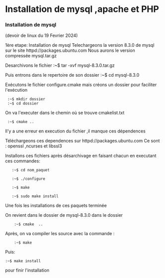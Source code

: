 # Installation de mysql ,apache et PHP

### Installation de mysql

(devoir de linux du 19 Fevrier 2024)

1ère etape: Installation de mysql
Telechargeons la version 8.3.0 de mysql sur le site httpd://packages.ubuntu.com
Nous aurons le version compressée mysql.tar.gz

Desarchivons le fichier
   :~$ tar -xvf mysql-8.3.0.tar.gz

Puis entrons dans le repertoire de son dossier
    :~$ cd mysql-8.3.0

Exécutons le fichier configure.cmake mais créons un dossier pour faciliter l'exécution

     :~$ mkdir dossier
     :~$ cd dossier
On va l'executer dans le chemin où se trouve cmakelist.txt

     :~$ cmake ..

Il'y a une erreur en execution du fichier ,il manque ces dépendences

Téléchargeons ces dependences sur  httpd://packages.ubuntu.com
Ce sont : openssl ,ncurses et libssl3 

Installons ces fichiers après désarchivage en faisant chacun en executant ces commandes:


       :~$ cd nom_paquet
	   
       :~$ ./configure
	   
       :~$ make
	   
       :~$ sudo make install
	   

Une fois les installations de ces paquets terminée


On revient dans le dossier de mysql-8.3.0 dans le dossier


        :~$ cmake  ..

 Après, on va compiler les source avec la commande :

        :~$ make

 Puis:
 
	:~$ make install
 
pour finir l'installation
